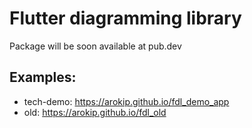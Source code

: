 # Flutter diagramming library

Package will be soon available at pub.dev


## Examples:
- tech-demo: https://arokip.github.io/fdl_demo_app
- old: https://arokip.github.io/fdl_old